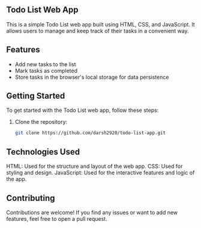 ## Todo List Web App

This is a simple Todo List web app built using HTML, CSS, and JavaScript. It allows users to manage and keep track of their tasks in a convenient way.

## Features

- Add new tasks to the list
- Mark tasks as completed
- Store tasks in the browser's local storage for data persistence

## Getting Started

To get started with the Todo List web app, follow these steps:

1. Clone the repository:

   ```bash
   git clone https://github.com/darsh2920/todo-list-app.git

## Technologies Used

HTML: Used for the structure and layout of the web app.
CSS: Used for styling and design.
JavaScript: Used for the interactive features and logic of the app.

## Contributing

Contributions are welcome! If you find any issues or want to add new features, feel free to open a pull request.
